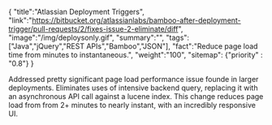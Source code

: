 {
    "title":"Atlassian Deployment Triggers",
    "link":"https://bitbucket.org/atlassianlabs/bamboo-after-deployment-trigger/pull-requests/2/fixes-issue-2-eliminate/diff",
    "image":"/img/deploysonly.gif",
    "summary":"",
    "tags":["Java","jQuery","REST APIs","Bamboo","JSON"],
    "fact":"Reduce page load time from minutes to instantaneous.",
    "weight":"100",
    "sitemap": {"priority" : "0.8"}
}

Addressed pretty significant page load performance issue founde in larger deployments. Eliminates uses of intensive backend query, replacing it with an asynchronous API call against a lucene index. This change reduces page load from from 2+ minutes to nearly instant, with an incredibly responsive UI.
